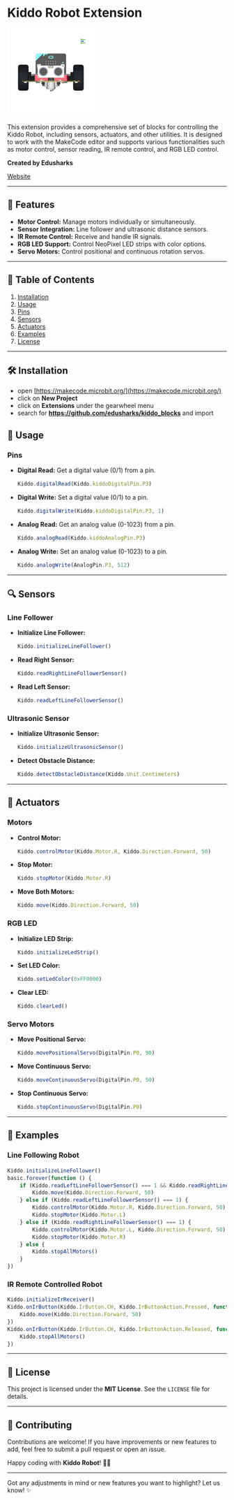 
# Kiddo Robot Extension

![Kiddo Robot](https://raw.githubusercontent.com/Edusharks/kiddo_blocks/3849ef750b6cd30a110a30ad01959e1b838ea8ac/icon.png)

This extension provides a comprehensive set of blocks for controlling the Kiddo Robot, including sensors, actuators, and other utilities. It is designed to work with the MakeCode editor and supports various functionalities such as motor control, sensor reading, IR remote control, and RGB LED control.

**Created by Edusharks** 

[Website](https://www.edusharks.com/)

---

## 🚀 Features
- **Motor Control:** Manage motors individually or simultaneously.
- **Sensor Integration:** Line follower and ultrasonic distance sensors.
- **IR Remote Control:** Receive and handle IR signals.
- **RGB LED Support:** Control NeoPixel LED strips with color options.
- **Servo Motors:** Control positional and continuous rotation servos.

---

## 📑 Table of Contents
1. [Installation](#installation)
2. [Usage](#usage)
3. [Pins](#pins)
4. [Sensors](#sensors)
5. [Actuators](#actuators)
6. [Examples](#examples)
7. [License](#license)

---

## 🛠️ Installation
* open [https://makecode.microbit.org/](https://makecode.microbit.org/)
* click on **New Project**
* click on **Extensions** under the gearwheel menu
* search for **https://github.com/edusharks/kiddo_blocks** and import


## 📘 Usage

### Pins
- **Digital Read:** Get a digital value (0/1) from a pin.
  ```javascript
  Kiddo.digitalRead(Kiddo.kiddoDigitalPin.P3)
  ```
- **Digital Write:** Set a digital value (0/1) to a pin.
  ```javascript
  Kiddo.digitalWrite(Kiddo.kiddoDigitalPin.P3, 1)
  ```
- **Analog Read:** Get an analog value (0-1023) from a pin.
  ```javascript
  Kiddo.analogRead(Kiddo.kiddoAnalogPin.P3)
  ```
- **Analog Write:** Set an analog value (0-1023) to a pin.
  ```javascript
  Kiddo.analogWrite(AnalogPin.P3, 512)
  ```

---

## 🔍 Sensors

### Line Follower
- **Initialize Line Follower:**
  ```javascript
  Kiddo.initializeLineFollower()
  ```
- **Read Right Sensor:**
  ```javascript
  Kiddo.readRightLineFollowerSensor()
  ```
- **Read Left Sensor:**
  ```javascript
  Kiddo.readLeftLineFollowerSensor()
  ```

### Ultrasonic Sensor
- **Initialize Ultrasonic Sensor:**
  ```javascript
  Kiddo.initializeUltrasonicSensor()
  ```
- **Detect Obstacle Distance:**
  ```javascript
  Kiddo.detectObstacleDistance(Kiddo.Unit.Centimeters)
  ```

---

## 🔧 Actuators

### Motors
- **Control Motor:**
  ```javascript
  Kiddo.controlMotor(Kiddo.Motor.R, Kiddo.Direction.Forward, 50)
  ```
- **Stop Motor:**
  ```javascript
  Kiddo.stopMotor(Kiddo.Motor.R)
  ```
- **Move Both Motors:**
  ```javascript
  Kiddo.move(Kiddo.Direction.Forward, 50)
  ```

### RGB LED
- **Initialize LED Strip:**
  ```javascript
  Kiddo.initializeLedStrip()
  ```
- **Set LED Color:**
  ```javascript
  Kiddo.setLedColor(0xFF0000)
  ```
- **Clear LED:**
  ```javascript
  Kiddo.clearLed()
  ```

### Servo Motors
- **Move Positional Servo:**
  ```javascript
  Kiddo.movePositionalServo(DigitalPin.P0, 90)
  ```
- **Move Continuous Servo:**
  ```javascript
  Kiddo.moveContinuousServo(DigitalPin.P0, 50)
  ```
- **Stop Continuous Servo:**
  ```javascript
  Kiddo.stopContinuousServo(DigitalPin.P0)
  ```

---

## 🚀 Examples

### Line Following Robot
```javascript
Kiddo.initializeLineFollower()
basic.forever(function () {
    if (Kiddo.readLeftLineFollowerSensor() === 1 && Kiddo.readRightLineFollowerSensor() === 1) {
        Kiddo.move(Kiddo.Direction.Forward, 50)
    } else if (Kiddo.readLeftLineFollowerSensor() === 1) {
        Kiddo.controlMotor(Kiddo.Motor.R, Kiddo.Direction.Forward, 50)
        Kiddo.stopMotor(Kiddo.Motor.L)
    } else if (Kiddo.readRightLineFollowerSensor() === 1) {
        Kiddo.controlMotor(Kiddo.Motor.L, Kiddo.Direction.Forward, 50)
        Kiddo.stopMotor(Kiddo.Motor.R)
    } else {
        Kiddo.stopAllMotors()
    }
})
```

### IR Remote Controlled Robot
```javascript
Kiddo.initializeIrReceiver()
Kiddo.onIrButton(Kiddo.IrButton.CH, Kiddo.IrButtonAction.Pressed, function () {
    Kiddo.move(Kiddo.Direction.Forward, 50)
})
Kiddo.onIrButton(Kiddo.IrButton.CH, Kiddo.IrButtonAction.Released, function () {
    Kiddo.stopAllMotors()
})
```

---

## 📝 License
This project is licensed under the **MIT License**. See the `LICENSE` file for details.

---

## 🙌 Contributing
Contributions are welcome! If you have improvements or new features to add, feel free to submit a pull request or open an issue.

Happy coding with **Kiddo Robot**! 🚀🤖

---

Got any adjustments in mind or new features you want to highlight? Let us know! ✨

